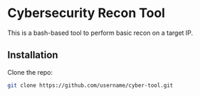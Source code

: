 # Cybersecurity Recon Tool

This is a bash-based tool to perform basic recon on a target IP.

## Installation
Clone the repo:
```bash
git clone https://github.com/username/cyber-tool.git
